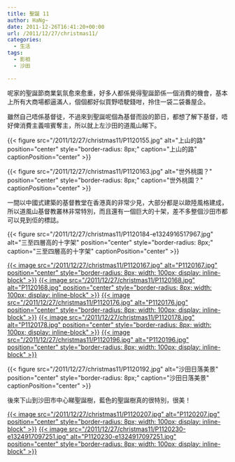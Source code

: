 ```yaml
---
title: 聖誕 11
author: HaNg~
date: 2011-12-26T16:41:20+00:00
url: /2011/12/27/christmas11/
categories:
  - 生活
tags:
  - 影相
  - 沙田

---
```

呢家的聖誕節商業氣氛愈來愈重，好多人都係覺得聖誕節係一個消費的機會，基本上所有大商場都逼滿人，個個都好似買野唔駛錢咁，拎住一袋二袋番屋企。

雖然自己唔係基督徒，不過來到聖誕呢個為基督而設的節日，都想了解下基督，唔好俾消費主義喧賓奪主，所以就上左沙田的道風山睇下。

{{< figure src="/2011/12/27/christmas11/P1120155.jpg" alt="上山的路" position="center" style="border-radius: 8px;" caption="上山的路" captionPosition="center" >}}

{{< figure src="/2011/12/27/christmas11/P1120163.jpg" alt="世外桃園？" position="center" style="border-radius: 8px;" caption="世外桃園？" captionPosition="center" >}}

<!--more--> 

一間以中國式建築的基督教堂在香港真的非常少見，大部分都是以歐陸風格建成，所以道風山基督教叢林非常特別，而且還有一個巨大的十架，差不多整個沙田市都可以見到佢的標誌。


{{< figure src="/2011/12/27/christmas11/P1120184-e1324916517967.jpg" alt="三至四層高的十字架" position="center" style="border-radius: 8px;" caption="三至四層高的十字架" captionPosition="center" >}}

[{{< image src="/2011/12/27/christmas11/P1120167.jpg" alt="P1120167.jpg" position="center" style="border-radius: 8px; width: 100px; display: inline-block" >}}][1]
[{{< image src="/2011/12/27/christmas11/P1120168.jpg" alt="P1120168.jpg" position="center" style="border-radius: 8px; width: 100px; display: inline-block" >}}][2]
[{{< image src="/2011/12/27/christmas11/P1120176.jpg" alt="P1120176.jpg" position="center" style="border-radius: 8px; width: 100px; display: inline-block" >}}][3]
[{{< image src="/2011/12/27/christmas11/P1120178.jpg" alt="P1120178.jpg" position="center" style="border-radius: 8px; width: 100px; display: inline-block" >}}][4]
[{{< image src="/2011/12/27/christmas11/P1120196.jpg" alt="P1120196.jpg" position="center" style="border-radius: 8px; width: 100px; display: inline-block" >}}][5]



{{< figure src="/2011/12/27/christmas11/P1120192.jpg" alt="沙田日落美景" position="center" style="border-radius: 8px;" caption="沙田日落美景" captionPosition="center" >}}

後來下山到沙田市中心睇聖誕樹，藍色的聖誕樹真的很特別，很美！

[{{< image src="/2011/12/27/christmas11/P1120207.jpg" alt="P1120207.jpg" position="center" style="border-radius: 8px; width: 100px; display: inline-block" >}}][6]
[{{< image src="/2011/12/27/christmas11/P1120230-e1324917097251.jpg" alt="P1120230-e1324917097251.jpg" position="center" style="border-radius: 8px; width: 100px; display: inline-block" >}}][7]


 [1]: /2011/12/27/christmas11/P1120167.jpg
 [2]: /2011/12/27/christmas11/P1120168.jpg
 [3]: /2011/12/27/christmas11/P1120176.jpg
 [4]: /2011/12/27/christmas11/P1120178.jpg
 [5]: /2011/12/27/christmas11/P1120196.jpg
 [6]: /2011/12/27/christmas11/P1120207.jpg
 [7]: /2011/12/27/christmas11/P1120230-e1324917097251.jpg